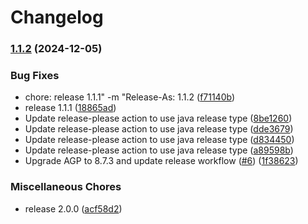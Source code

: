 # Changelog

### [1.1.2](https://www.github.com/IsraelDeveloperMaster/RealeseProject/compare/v1.1.1...v1.1.2) (2024-12-05)


### Bug Fixes

* chore: release 1.1.1" -m "Release-As: 1.1.2 ([f71140b](https://www.github.com/IsraelDeveloperMaster/RealeseProject/commit/f71140bbfe5b3e5251e7fa7bef7770b8d9581f72))
* release 1.1.1 ([18865ad](https://www.github.com/IsraelDeveloperMaster/RealeseProject/commit/18865ad95064ca94e1d4ca286aa704327e4a3841))
* Update release-please action to use java release type ([8be1260](https://www.github.com/IsraelDeveloperMaster/RealeseProject/commit/8be12605f2cb8302d42d588da1dcd754d9b07017))
* Update release-please action to use java release type ([dde3679](https://www.github.com/IsraelDeveloperMaster/RealeseProject/commit/dde36793362e2521678bd8af0f1f05d581846323))
* Update release-please action to use java release type ([d834450](https://www.github.com/IsraelDeveloperMaster/RealeseProject/commit/d834450e225b69b95dba8c4a420fc874c14cb3f1))
* Update release-please action to use java release type ([a89598b](https://www.github.com/IsraelDeveloperMaster/RealeseProject/commit/a89598b3f86dce5faba2fee5b05bac7084e40b10))
* Upgrade AGP to 8.7.3 and update release workflow ([#6](https://www.github.com/IsraelDeveloperMaster/RealeseProject/issues/6)) ([1f38623](https://www.github.com/IsraelDeveloperMaster/RealeseProject/commit/1f38623ffec7405bf785c80d6efcde54972a3aa1))


### Miscellaneous Chores

* release 2.0.0 ([acf58d2](https://www.github.com/IsraelDeveloperMaster/RealeseProject/commit/acf58d29426c161fd331d49e3696adac084f0cb5))
